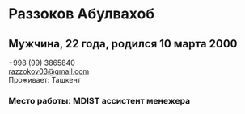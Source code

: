 # Раззоков Абулвахоб 
## Мужчина, 22 года, родился 10 марта 2000
+998 (99) 3865840 <br>
razzokov03@gmail.com<br>
Проживает: Ташкент
### Место работы: MDIST ассистент менежера
